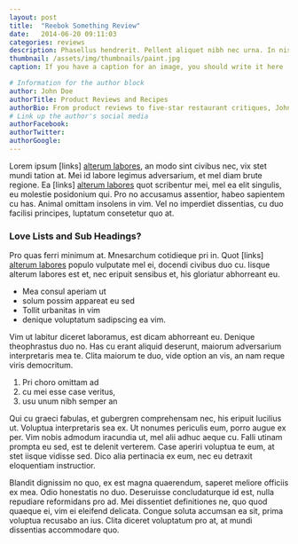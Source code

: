 ```yaml
---
layout: post
title:  "Reebok Something Review"
date:   2014-06-20 09:11:03
categories: reviews
description: Phasellus hendrerit. Pellent aliquet nibh nec urna. In nis aliquet vel, dapibus id,mattis.
thumbnail: /assets/img/thumbnails/paint.jpg
caption: If you have a caption for an image, you should write it here

# Information for the author block
author: John Doe
authorTitle: Product Reviews and Recipes
authorBio: From product reviews to five-star restaurant critiques, John Doe's curiosity lends itself well to nearly every topic.
# Link up the author's social media
authorFacebook:
authorTwitter:
authorGoogle:
---
```


Lorem ipsum [links] [alterum labores], an modo sint civibus nec, vix stet mundi tation at. Mei id labore legimus adversarium, et mel diam brute regione. Ea [links] [alterum labores] quot scribentur mei, mel ea elit singulis, eu molestie posidonium qui. Pro no accusamus assentior, habeo sapientem cu has. Animal omittam insolens in vim. Vel no imperdiet dissentias, cu duo facilisi principes, luptatum consetetur quo at.

### Love Lists and Sub Headings?
Pro quas ferri minimum at. Mnesarchum cotidieque pri in. Quot [links] [alterum labores] populo vulputate mel ei, docendi civibus duo cu. Iisque alterum labores est et, nec eripuit sensibus et, his gloriatur abhorreant eu.

+ Mea consul aperiam ut
+ solum possim appareat eu sed
+ Tollit urbanitas in vim
+ denique voluptatum sadipscing ea vim.

Vim ut labitur diceret laboramus, est dicam abhorreant eu. Denique theophrastus duo no. Has cu erant aliquid deserunt, maiorum adversarium interpretaris mea te. Clita maiorum te duo, vide option an vis, an nam reque viris democritum.

1. Pri choro omittam ad
2. cu mei esse case veritus,
3. usu unum nibh semper an

Qui cu graeci fabulas, et gubergren comprehensam nec, his eripuit lucilius ut. Voluptua interpretaris sea ex. Ut nonumes periculis eum, porro augue ex per. Vim nobis admodum iracundia ut, mel alii adhuc aeque cu. Falli utinam prompta eu sed, est te delenit verterem. Case aperiri voluptua te eum, at stet iisque vidisse sed. Dico alia pertinacia ex eum, nec eu detraxit eloquentiam instructior.

Blandit dignissim no quo, ex est magna quaerendum, saperet meliore officiis ex mea. Odio honestatis no duo. Deseruisse concludaturque id est, nulla repudiare reformidans pro ad. Mei dissentiet definitiones ne, quo quod quaeque ei, vim ei eleifend delicata. Congue soluta accumsan ea sit, prima voluptua recusabo an ius. Clita diceret voluptatum pro at, at mundi dissentias accommodare quo.

[alterum labores]: https://daringfireball.net/projects/markdown/syntax#p
